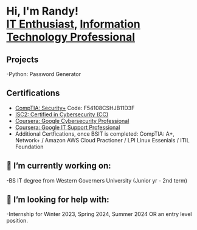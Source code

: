 <h1>Hi, I'm Randy! <br/><a href="https://github.com/TheRhinoDen">IT Enthusiast</a>, <a href="www.linkedin.com/in/randall-m-rhodes">Information Technology Professional</a>

<h2>Projects</h2>
-Python: Password Generator

<h2>Certifications</h2>

- [CompTIA: Security+](http://verify.comptia.org/)
  Code: F54108CSHJB11D3F
- [ISC2: Certified in Cybersecurity (CC)](https://cpe.isc2.org/digitalcert)
- [Coursera: Google Cybersecurity Professional]()
- [Coursera: Google IT Support Professional](https://www.coursera.org/account/accomplishments/specialization/certificate/L3ZK94M8D2T8) 
- Additional Certfications, once BSIT is completed: CompTIA: A+, Network+ / Amazon AWS Cloud Practioner / LPI Linux Essenials / ITIL Foundation

<h2> 🔭 I’m currently working on:</h2>

-BS IT degree from Western Governers University (Junior yr - 2nd term)

<h2>🤔 I’m looking for help with: </h2>

-Internship for Winter 2023, Spring 2024, Summer 2024 OR an entry level position.
